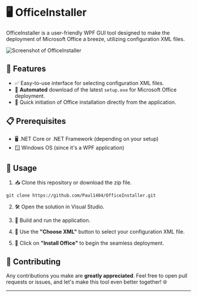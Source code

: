 # 🖥️ OfficeInstaller

OfficeInstaller is a user-friendly WPF GUI tool designed to make the deployment of Microsoft Office a breeze, utilizing configuration XML files.

![Screenshot of OfficeInstaller](https://blackhole.cloud-tunnel.net/api/photo/620m6qk9cvw7.png)

## 🌟 Features

* ✅ Easy-to-use interface for selecting configuration XML files.
* 🔄 **Automated** download of the latest `setup.exe` for Microsoft Office deployment.
* 🚀 Quick initiation of Office installation directly from the application.

## 📋 Prerequisites

* 🖥️ .NET Core or .NET Framework (depending on your setup)
* 🪟 Windows OS (since it's a WPF application)

## 🔧 Usage

1. 📥 Clone this repository or download the zip file.

```git
git clone https://github.com/Paul1404/OfficeInstaller.git
```

2. 🛠️ Open the solution in Visual Studio.
    
3. 🚀 Build and run the application.
    
4. 📑 Use the **"Choose XML"** button to select your configuration XML file.
    
5. 💽 Click on **"Install Office"** to begin the seamless deployment.
    

## 🤝 Contributing

Any contributions you make are **greatly appreciated**. Feel free to open pull requests or issues, and let's make this tool even better together! 🌐

* * *

